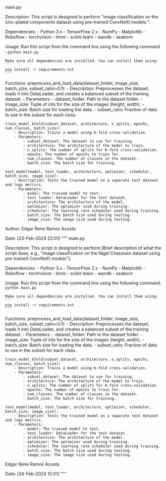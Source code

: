 

main.py

Description:
    This script is designed to perform "image classification on the zinc-plated components dataset using pre-trained ConvNeXt models ".

Dependencies:
    - Python 3.x
    - TensorFlow 2.x
    - NumPy
    - Matplotlib
    - Roboflow
    - torchvision
    - timm
    - scikit-learn
    - wandb
    - seaborn

Usage:
    Run this script from the command line using the following command :
    ```
    python main.py 
    ```

    Make sure all dependencies are installed. You can install them using:
    ```
    pip install -r requirements.txt
    ```

Functions:
    preprocess_and_load_data(dataset_folder, image_size, batch_size, subset_ratio=0.1):
        - Description: Preprocesses the dataset, loads it into DataLoader, and creates a balanced subset of the training dataset.
        - Parameters:
            - dataset_folder: Path to the dataset folder.
            - image_size: Tuple of ints for the size of the images (height, width).
            - batch_size: Batch size for loading the data.
            - subset_ratio: Fraction of data to use in the subset for each class.

    train_model_kfold(subset_dataset, architecture, n_splits, epochs, num_classes, batch_size):
        - Description: Trains a model using K-fold cross-validation.
        - Parameters:
            - subset_dataset: The dataset to use for training.
            - architecture: The architecture of the model to train.
            - n_splits: The number of splits for K-fold cross-validation.
            - epochs: The number of epochs to train for.
            - num_classes: The number of classes in the dataset.
            - batch_size: The batch size for training.

    test_model(model, test_loader, architecture, optimizer, scheduler, batch_size, image_size):
        - Description: Tests the trained model on a separate test dataset and logs metrics.
        - Parameters:
            - model: The trained model to test.
            - test_loader: DataLoader for the test dataset.
            - architecture: The architecture of the model.
            - optimizer: The optimizer used during training.
            - scheduler: The learning rate scheduler used during training.
            - batch_size: The batch size used during testing.
            - image_size: The image size used during testing.

Author:
    Edgar Rene Ramos Acosta

Date:
    [23-Feb-2024 22:01]
"""
main.py

Description:
    This script is designed to perform [Brief description of what the script does, e.g., "image classification on the Nigel Chassises dataset using pre-trained ConvNeXt models"].

Dependencies:
    - Python 3.x
    - TensorFlow 2.x
    - NumPy
    - Matplotlib
    - Roboflow
    - torchvision
    - timm
    - scikit-learn
    - wandb
    - seaborn

Usage:
    Run this script from the command line using the following command:
    ```
    python main.py
    ```

    Make sure all dependencies are installed. You can install them using:
    ```
    pip install -r requirements.txt
    ```

Functions:
    preprocess_and_load_data(dataset_folder, image_size, batch_size, subset_ratio=0.1):
        - Description: Preprocesses the dataset, loads it into DataLoader, and creates a balanced subset of the training dataset.
        - Parameters:
            - dataset_folder: Path to the dataset folder.
            - image_size: Tuple of ints for the size of the images (height, width).
            - batch_size: Batch size for loading the data.
            - subset_ratio: Fraction of data to use in the subset for each class.

    train_model_kfold(subset_dataset, architecture, n_splits, epochs, num_classes, batch_size):
        - Description: Trains a model using K-fold cross-validation.
        - Parameters:
            - subset_dataset: The dataset to use for training.
            - architecture: The architecture of the model to train.
            - n_splits: The number of splits for K-fold cross-validation.
            - epochs: The number of epochs to train for.
            - num_classes: The number of classes in the dataset.
            - batch_size: The batch size for training.

    test_model(model, test_loader, architecture, optimizer, scheduler, batch_size, image_size):
        - Description: Tests the trained model on a separate test dataset and logs metrics.
        - Parameters:
            - model: The trained model to test.
            - test_loader: DataLoader for the test dataset.
            - architecture: The architecture of the model.
            - optimizer: The optimizer used during training.
            - scheduler: The learning rate scheduler used during training.
            - batch_size: The batch size used during testing.
            - image_size: The image size used during testing.

Edgar Rene Ramos Acosta

Date:
    [24-Feb-2024 12:01]
"""
